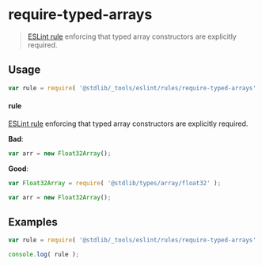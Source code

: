 # require-typed-arrays

> [ESLint rule][eslint-rules] enforcing that typed array constructors are explicitly required.

<section class="intro">

</section>

<!-- /.intro -->

<section class="usage">

## Usage

```javascript
var rule = require( '@stdlib/_tools/eslint/rules/require-typed-arrays' );
```

#### rule

[ESLint rule][eslint-rules] enforcing that typed array constructors are explicitly required.

**Bad**:

<!-- eslint-disable stdlib/require-typed-arrays -->

```javascript
var arr = new Float32Array();
```

**Good**:

``` javascript 
var Float32Array = require( '@stdlib/types/array/float32' );

var arr = new Float32Array();
```

</section>

<!-- /.usage -->

<section class="examples">

## Examples

```javascript
var rule = require( '@stdlib/_tools/eslint/rules/require-typed-arrays' );

console.log( rule );
```

</section>

<!-- /.examples -->

<section class="links">

[eslint-rules]: https://eslint.org/docs/developer-guide/working-with-rules

</section>

<!-- /.links -->
